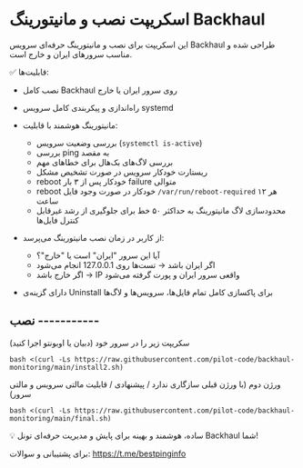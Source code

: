 # اسکریپت نصب و مانیتورینگ Backhaul

این اسکریپت برای نصب و مانیتورینگ حرفه‌ای سرویس Backhaul طراحی شده و مناسب سرورهای ایران و خارج است.  

✅ قابلیت‌ها:

- نصب کامل Backhaul روی سرور ایران یا خارج
- راه‌اندازی و پیکربندی کامل سرویس systemd
- مانیتورینگ هوشمند با قابلیت:
  - بررسی وضعیت سرویس (`systemctl is-active`)
  - بررسی ping به مقصد
  - بررسی لاگ‌های بک‌هال برای خطاهای مهم
  - ریستارت خودکار سرویس در صورت تشخیص مشکل
  - reboot خودکار پس از ۳ بار failure متوالی
  - reboot خودکار در صورت وجود فایل `/var/run/reboot-required` هر ۱۲ ساعت
  - محدودسازی لاگ مانیتورینگ به حداکثر ۵۰ خط برای جلوگیری از رشد غیرقابل کنترل فایل‌ها

- از کاربر در زمان نصب مانیتورینگ می‌پرسد:
  - آیا این سرور "ایران" است یا "خارج"؟
  - اگر ایران باشد → تست‌ها روی 127.0.0.1 انجام می‌شود
  - اگر خارج باشد → IP واقعی سرور ایران و پورت گرفته می‌شود

- دارای گزینه‌ی Uninstall برای پاکسازی کامل تمام فایل‌ها، سرویس‌ها و لاگ‌ها


نصب -----------
---
سکریپت زیر را در سرور خود (دبیان یا اوبونتو اجرا کنید)

```
bash <(curl -Ls https://raw.githubusercontent.com/pilot-code/backhaul-monitoring/main/install2.sh)
```
ورژن دوم (با ورژن قبلی سازگاری ندارد / پیشنهادی / قابلیت مالتی سرویس و مالتی سرور)

```
bash <(curl -Ls https://raw.githubusercontent.com/pilot-code/backhaul-monitoring/main/final.sh)
```

💡 ساده، هوشمند و بهینه برای پایش و مدیریت حرفه‌ای تونل Backhaul شما!

برای پشتیبانی و سوالات:
https://t.me/bestpinginfo
